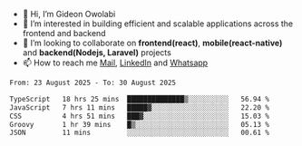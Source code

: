 - 👋 Hi, I’m Gideon Owolabi
- 👀 I’m interested in building efficient and scalable applications across the frontend and backend
- 💞️ I’m looking to collaborate on <b>frontend(react)</b>, <b>mobile(react-native)</b> and <b>backend(Nodejs, Laravel)</b> projects
- 📫 How to reach me <a href="mailto:gideoniyin2021@gmail.com">Mail</a>, <a href="https://www.linkedin.com/in/gideon-owolabi-9b667a232/">LinkedIn</a> and <a href="https://wa.me/2348055377085">Whatsapp</a>

<!---
gude1/gude1 is a ✨ special ✨ repository because its `README.md` (this file) appears on your GitHub profile.
You can click the Preview link to take a look at your changes.
--->

<!--START_SECTION:waka-->

```txt
From: 23 August 2025 - To: 30 August 2025

TypeScript   18 hrs 25 mins  ██████████████▒░░░░░░░░░░   56.94 %
JavaScript   7 hrs 11 mins   █████▓░░░░░░░░░░░░░░░░░░░   22.20 %
CSS          4 hrs 51 mins   ███▓░░░░░░░░░░░░░░░░░░░░░   15.03 %
Groovy       1 hr 39 mins    █▒░░░░░░░░░░░░░░░░░░░░░░░   05.13 %
JSON         11 mins         ░░░░░░░░░░░░░░░░░░░░░░░░░   00.61 %
```

<!--END_SECTION:waka-->
